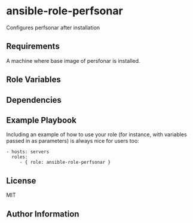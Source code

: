 ansible-role-perfsonar
=========

Configures perfsonar after installation

Requirements
------------

A machine where base image of persfonar is installed.

Role Variables
--------------


Dependencies
------------


Example Playbook
----------------

Including an example of how to use your role (for instance, with variables passed in as parameters) is always nice for users too:

    - hosts: servers
      roles:
         - { role: ansible-role-perfsonar }

License
-------

MIT

Author Information
------------------
